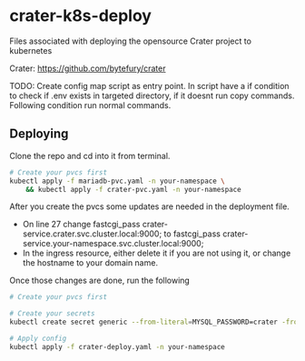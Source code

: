 # crater-k8s-deploy
Files associated with deploying the opensource Crater project to kubernetes

Crater: https://github.com/bytefury/crater

TODO: Create config map script as entry point. In script have a if condition to check if .env exists in targeted directory, if it doesnt run copy commands. Following condition run normal commands.

## Deploying

Clone the repo and cd into it from terminal.
```bash
# Create your pvcs first
kubectl apply -f mariadb-pvc.yaml -n your-namespace \
	&& kubectl apply -f crater-pvc.yaml -n your-namespace
```

After you create the pvcs some updates are needed in the deployment file.

* On line 27 change fastcgi_pass crater-service.crater.svc.cluster.local:9000; to fastcgi_pass crater-service.your-namespace.svc.cluster.local:9000;
* In the ingress resource, either delete it if you are not using it, or change the hostname to your domain name.

Once those changes are done, run the following
```bash
# Create your pvcs first

# Create your secrets
kubectl create secret generic --from-literal=MYSQL_PASSWORD=crater -from-literal=MYSQL_ROOT_PASSWORD=crater -n your-namespace

# Apply config
kubectl apply -f crater-deploy.yaml -n your-namespace
```
